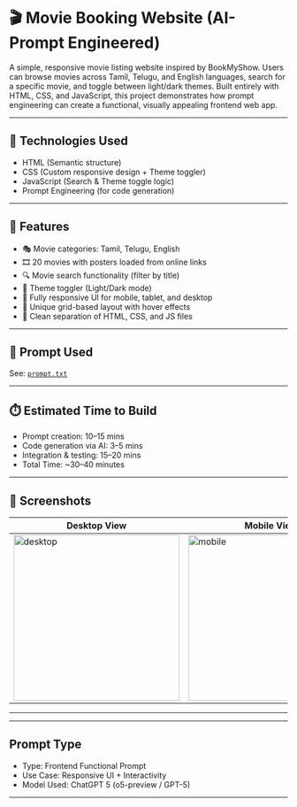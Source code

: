 # 🎬 Movie Booking Website (AI-Prompt Engineered)

A simple, responsive movie listing website inspired by BookMyShow. Users can browse movies across Tamil, Telugu, and English languages, search for a specific movie, and toggle between light/dark themes. Built entirely with HTML, CSS, and JavaScript, this project demonstrates how prompt engineering can create a functional, visually appealing frontend web app.

---

## 🔧 Technologies Used

- HTML (Semantic structure)
- CSS (Custom responsive design + Theme toggler)
- JavaScript (Search & Theme toggle logic)
- Prompt Engineering (for code generation)

---

## 🧪 Features

- 🎭 Movie categories: Tamil, Telugu, English
- 🎞️ 20 movies with posters loaded from online links
- 🔍 Movie search functionality (filter by title)
- 🌙 Theme toggler (Light/Dark mode)
- 📱 Fully responsive UI for mobile, tablet, and desktop
- 🎨 Unique grid-based layout with hover effects
- 🧼 Clean separation of HTML, CSS, and JS files

---

## 🧠 Prompt Used

See: [`prompt.txt`](./prompt.txt)

---

## ⏱️ Estimated Time to Build

- Prompt creation: 10–15 mins  
- Code generation via AI: 3–5 mins  
- Integration & testing: 15–20 mins  
- Total Time: ~30–40 minutes  

---

## 📸 Screenshots

| Desktop View                                                                                                           | Mobile View                                                                                                          |
|------------------------------------------------------------------------------------------------------------------------|----------------------------------------------------------------------------------------------------------------------|
|<img width="300" height="300" alt="desktop" src="https://github.com/user-attachments/assets/your-desktop-screenshot-id" />|<img width="300" height="300" alt="mobile" src="https://github.com/user-attachments/assets/your-mobile-screenshot-id" />|

---


---

##  Prompt Type

- Type: Frontend Functional Prompt  
- Use Case: Responsive UI + Interactivity  
- Model Used: ChatGPT 5 (o5-preview / GPT-5)  

---
  


